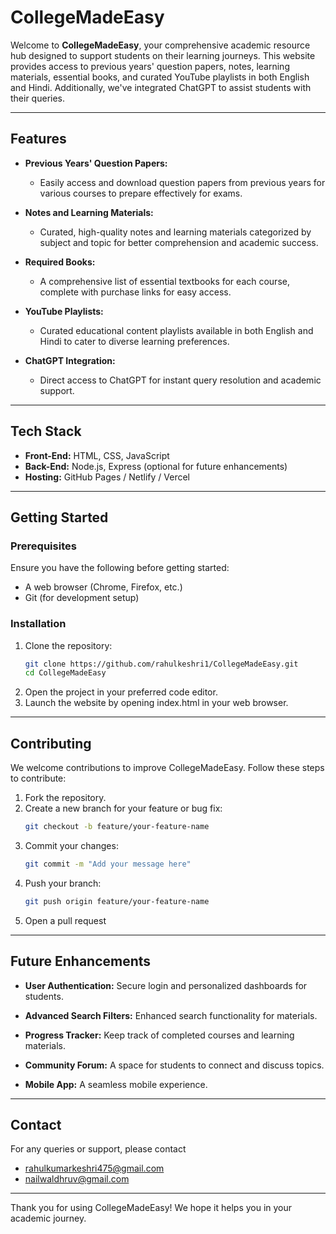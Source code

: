 # CollegeMadeEasy

Welcome to **CollegeMadeEasy**, your comprehensive academic resource hub designed to support students on their learning journeys. This website provides access to previous years' question papers, notes, learning materials, essential books, and curated YouTube playlists in both English and Hindi. Additionally, we've integrated ChatGPT to assist students with their queries.

---

## **Features**

- **Previous Years' Question Papers:**
  - Easily access and download question papers from previous years for various courses to prepare effectively for exams.

- **Notes and Learning Materials:**
  - Curated, high-quality notes and learning materials categorized by subject and topic for better comprehension and academic success.

- **Required Books:**
  - A comprehensive list of essential textbooks for each course, complete with purchase links for easy access.

- **YouTube Playlists:**
  - Curated educational content playlists available in both English and Hindi to cater to diverse learning preferences.

- **ChatGPT Integration:**
  - Direct access to ChatGPT for instant query resolution and academic support.

---

## **Tech Stack**

- **Front-End:** HTML, CSS, JavaScript
- **Back-End:** Node.js, Express (optional for future enhancements)
- **Hosting:** GitHub Pages / Netlify / Vercel

---

## **Getting Started**

### **Prerequisites**

Ensure you have the following before getting started:

- A web browser (Chrome, Firefox, etc.)
- Git (for development setup)

### **Installation**

1. Clone the repository:
   ```bash
   git clone https://github.com/rahulkeshri1/CollegeMadeEasy.git
   cd CollegeMadeEasy
2. Open the project in your preferred code editor.
3. Launch the website by opening index.html in your web browser.

---

## **Contributing**

We welcome contributions to improve CollegeMadeEasy. Follow these steps to contribute:

1. Fork the repository.
2. Create a new branch for your feature or bug fix:
    ```bash
    git checkout -b feature/your-feature-name

3. Commit your changes:
    ```bash
    git commit -m "Add your message here" 

4. Push your branch:
    ```bash
    git push origin feature/your-feature-name

5. Open a pull request

---

## **Future Enhancements**

- **User Authentication:** Secure login and personalized dashboards for students.

- **Advanced Search Filters:** Enhanced search functionality for materials.

- **Progress Tracker:** Keep track of completed courses and learning materials.

- **Community Forum:** A space for students to connect and discuss topics.

- **Mobile App:** A seamless mobile experience.

---

## **Contact**

For any queries or support, please contact 
- rahulkumarkeshri475@gmail.com
- nailwaldhruv@gmail.com
---

Thank you for using CollegeMadeEasy! We hope it helps you in your academic journey.
